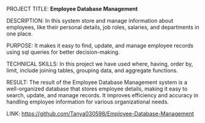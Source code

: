 PROJECT TITLE: **Employee Database Management**

DESCRIPTION: In this system store and manage information about employees, like their personal details, job roles, salaries, and departments in one place.

PURPOSE: It makes it easy to find, update, and manage employee records using sql queries for better decision-making.

TECHNICAL SKILLS: In this project we have used where, having, order by, limit, include joining tables, grouping data, and aggregate functions.

RESULT: The result of the Employee Database Management system is a well-organized database that stores employee details, making it easy to search, update, and manage records. It improves 
        efficiency and accuracy in handling employee information for various organizational needs.

LINK: https://github.com/Tanya030598/Employee-Database-Management

